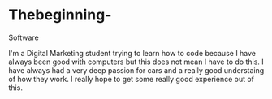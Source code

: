 # Thebeginning-
Software 

I'm a Digital Marketing student trying to learn how to code because I have always been good with computers but this does not mean I have to do this. I have always had a very deep passion for cars and a really good understaing of how they work. I really hope to get some really good experience out of this. 
